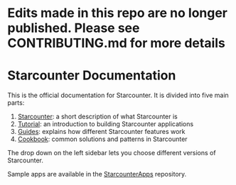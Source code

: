 # Edits made in this repo are no longer published. Please see CONTRIBUTING.md for more details

# Starcounter Documentation

This is the official documentation for Starcounter. It is divided into five main parts:

1. [Starcounter](/starcounter/): a short description of what Starcounter is
2. [Tutorial](/tutorial/): an introduction to building Starcounter applications
3. [Guides](/guides/): explains how different Starcounter features work
4. [Cookbook](/cookbook/): common solutions and patterns in Starcounter

The drop down on the left sidebar lets you choose different versions of Starcounter.

Sample apps are available in the [StarcounterApps](https://github.com/Starcounterapps) repository.
